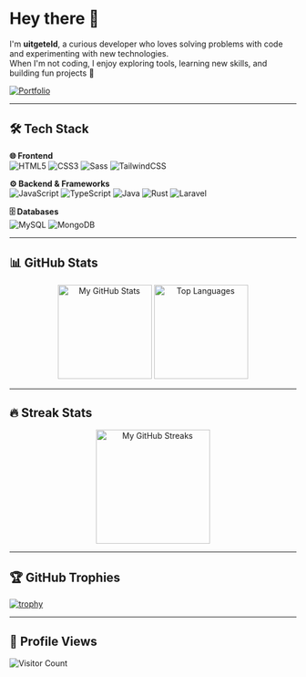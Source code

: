 # Hey there 👋  
I'm **uitgeteld**, a curious developer who loves solving problems with code and experimenting with new technologies.  
When I'm not coding, I enjoy exploring tools, learning new skills, and building fun projects 🚀  

[![Portfolio](https://img.shields.io/badge/Portfolio-uitgeteld.xyz-%2300A98F?style=for-the-badge&logo=google-chrome&logoColor=white)](https://uitgeteld.xyz)

---

## 🛠️ Tech Stack  

**🌐 Frontend**  
![HTML5](https://img.shields.io/badge/HTML5-E34F26?style=for-the-badge&logo=html5&logoColor=white)
![CSS3](https://img.shields.io/badge/CSS-1572B6?style=for-the-badge&logo=css&logoColor=white)
![Sass](https://img.shields.io/badge/Sass-CC6699?style=for-the-badge&logo=sass&logoColor=white)
![TailwindCSS](https://img.shields.io/badge/TailwindCSS-06B6D4?style=for-the-badge&logo=tailwindcss&logoColor=white)

**⚙️ Backend & Frameworks**  
![JavaScript](https://img.shields.io/badge/JavaScript-323330?style=for-the-badge&logo=javascript&logoColor=white)
![TypeScript](https://img.shields.io/badge/TypeScript-3178C6?style=for-the-badge&logo=typescript&logoColor=white)
![Java](https://img.shields.io/badge/Java-ED8B00?style=for-the-badge&logo=openjdk&logoColor=white)
![Rust](https://img.shields.io/badge/Rust-B63219?style=for-the-badge&logo=rust&logoColor=white)
![Laravel](https://img.shields.io/badge/Laravel-FF2D20?style=for-the-badge&logo=laravel&logoColor=white)

**🗄️ Databases**  
![MySQL](https://img.shields.io/badge/MySQL-4479A1?style=for-the-badge&logo=mysql&logoColor=white)
![MongoDB](https://img.shields.io/badge/MongoDB-47A248?style=for-the-badge&logo=mongodb&logoColor=white)

---

## 📊 GitHub Stats  

<div align="center">
  <img height="165em" src="https://github-readme-stats.vercel.app/api?username=uitgeteld&show_icons=true&theme=nord&hide_border=true&count_private=true" alt="My GitHub Stats" />
  <img height="165em" src="https://github-readme-stats.vercel.app/api/top-langs/?username=uitgeteld&layout=compact&theme=nord&hide_border=true" alt="Top Languages" />
</div>

---

## 🔥 Streak Stats  

<div align="center">
  <img height="200em" src="https://streak-stats.demolab.com?user=uitgeteld&theme=nord&hide_border=true" alt="My GitHub Streaks" />
</div>

---

## 🏆 GitHub Trophies  

[![trophy](https://github-profile-trophy.vercel.app/?username=uitgeteld&theme=nord&column=7)](https://github.com/ryo-ma/github-profile-trophy)  

---

## 👀 Profile Views  
![Visitor Count](https://komarev.com/ghpvc/?username=uitgeteld&color=blue&style=flat)  
